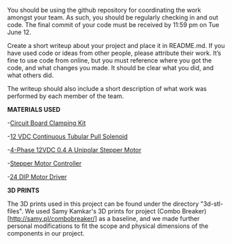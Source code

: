 You should be using the github repository for coordinating the work amongst your team. As such, you should be regularly checking in and out code. The final commit of your code must be received by 11:59 pm on Tue June 12.

Create a short writeup about your project and place it in README.md. If you have used code or ideas from other people, please attribute their work. It’s fine to use code from online, but you must reference where you got the code, and what changes you made. It should be clear what you did, and what others did.

The writeup should also include a short description of what work was performed by each member of the team.

**MATERIALS USED**

-[Circuit Board Clamping Kit](https://bit.ly/2JccvUw)

-[12 VDC Continuous Tubular Pull Solenoid](https://bit.ly/2suVIWt)

-[4-Phase 12VDC 0.4 A Unipolar Stepper Motor](https://bit.ly/2xFiOii)

-[Stepper Motor Controller](https://bit.ly/2Hi2BPk)

-[24 DIP Motor Driver](https://bit.ly/2sDtrwf)

**3D PRINTS**

The 3D prints used in this project can be found under the directory "3d-stl-files". We used Samy Kamkar's 3D prints for project (Combo Breaker)[http://samy.pl/combobreaker/] as a baseline, and we made further personal modifications to fit the scope and physical dimensions of the components in our project. 


